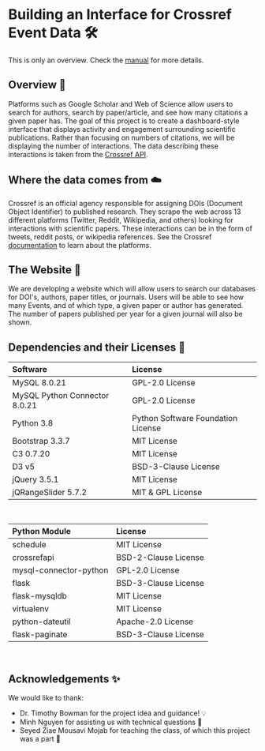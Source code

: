 # Building an Interface for Crossref Event Data 🛠️
This is only an overview. Check the [manual](./USER_MANUAL.md) for more details.

## Overview 🔭
Platforms such as Google Scholar and Web of Science allow users to search for authors, search by paper/article, and see how many citations a given paper has. The goal of this project is to create a dashboard-style interface that displays activity and engagement surrounding scientific publications. Rather than focusing on numbers of citations, we will be displaying the number of interactions. The data describing these interactions is taken from the [Crossref API](https://www.eventdata.crossref.org/guide/service/quickstart/).  

## Where the data comes from ☁️
Crossref is an official agency responsible for assigning DOIs (Document Object Identifier) to published research. They scrape the web across 13 different platforms (Twitter, Reddit, Wikipedia, and others) looking for interactions with scientific papers.
These interactions can be in the form of tweets, reddit posts, or wikipedia references. See the Crossref [documentation](https://www.eventdata.crossref.org/guide/data/about-the-data/) to learn about the platforms. 

## The Website 🔗
We are developing a website which will allow users to search our databases for DOI's, authors, paper titles, or journals. Users will be able to see how many Events, and of which type, a given paper or author has generated. The number of papers published per year for a given journal will also be shown.

## Dependencies and their Licenses 🚀

| Software                        | License                            |
|:--------------------------------|:-----------------------------------|
| MySQL 8.0.21                    | GPL-2.0 License                    |
| MySQL Python Connector 8.0.21   | GPL-2.0 License                    |
| Python 3.8                      | Python Software Foundation License |
| Bootstrap 3.3.7                 | MIT License                        |
| C3 0.7.20                       | MIT License                        |
| D3 v5                           | BSD-3-Clause License               |
| jQuery 3.5.1                    | MIT License                        |
| jQRangeSlider 5.7.2             | MIT & GPL License                  |

<br>

| Python Module             | License                    |
|:--------------------------|:---------------------------|
| schedule                  | MIT License                |
| crossrefapi               | BSD-2-Clause License       |
| mysql-connector-python    | GPL-2.0 License            |
| flask                     | BSD-3-Clause License       |
| flask-mysqldb             | MIT License                |
| virtualenv                | MIT License                |
| python-dateutil           | Apache-2.0 License         |
| flask-paginate            | BSD-3-Clause License       |

<br>

## 	Acknowledgements ✨
We would like to thank:  
* Dr. Timothy Bowman for the project idea and guidance! 💡  
* Minh Nguyen for assisting us with technical questions 💬 
* Seyed Ziae Mousavi Mojab for teaching the class, of which this project was a part 🍎

